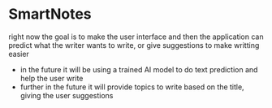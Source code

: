 # SmartNotes

right now the goal is to make the user interface and then the application can predict what the writer wants to write, or give suggestions to make writting easier

- in the future it will be using a trained AI model to do text prediction and help the user write
- further in the future it will provide topics to write based on the title, giving the user suggestions
